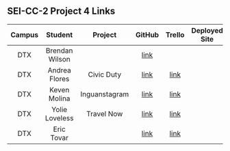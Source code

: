 ## SEI-CC-2 Project 4 Links

| Campus | Student | Project | GitHub | Trello | Deployed Site |
|:----:|:---:|:---:|:---:|:---:|:---:|
| DTX | Brendan Wilson | | [link](https://github.com/flubbid/project-4) | | | |
| DTX | Andrea Flores | Civic Duty | [link](https://github.com/aflores94/Civic_Duty) | [link](https://trello.com/b/ltBBmTit/civic-duty)| | 
| DTX | Keven Molina | Inguanstagram | [link](https://github.com/Kmolina009/Inguanstagram) | [link](https://trello.com/b/vU7TUyQR/inguanstagram)| |
| DTX | Yolie Loveless | Travel Now | [link](https://github.com/yolieloveless/travel-now) | [link](https://trello.com/b/nukbs4vj/travelnow)| |
| DTX | Eric Tovar |   | [link](https://github.com/code-v1/ProjectIV) | [link](#)| |

